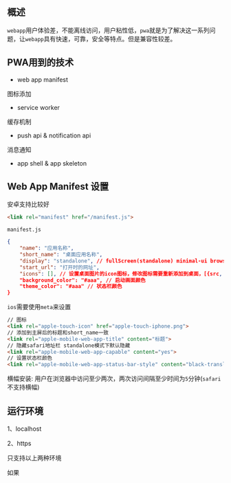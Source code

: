 
## 概述

```webapp```用户体验差，不能离线访问，用户粘性低，```pwa```就是为了解决这一系列问题，让```webapp```具有快速，可靠，安全等特点。但是兼容性较差。

## PWA用到的技术

- web app manifest

图标添加

- service worker

缓存机制

- push api & notification api

消息通知

- app shell & app skeleton

## Web App Manifest 设置

安卓支持比较好

```html
<link rel="manifest" href="/manifest.js">
```

```manifest.js```

```json
{
    "name": "应用名称",
    "short_name": "桌面应用名称",
    "display": "standalone", // fullScreen(standalone) minimal-ui browser
    "start_url": "打开时的网址",
    "icons": [], // 设置桌面图片的icon图标，修改图标需要重新添加到桌面，[{src, sizes, type}]，[{"src": "", "sizes": "144x144", type: "image/png"}] 默认144 * 144
    "background_color": "#aaa", // 启动画面颜色
    "theme_color": "#aaa" // 状态栏颜色
}
```

```ios```需要使用```meta```来设置

```html
// 图标
<link rel="apple-touch-icon" href="apple-touch-iphone.png">
// 添加到主屏后的标题和short_name一致
<link rel="apple-mobile-web-app-title" content="标题">
// 隐藏safari地址栏 standalone模式下默认隐藏
<link rel="apple-mobile-web-app-capable" content="yes">
// 设置状态栏颜色
<link rel="apple-mobile-web-app-status-bar-style" content="black-translucent">
```

横幅安装: 用户在浏览器中访问至少两次，两次访问间隔至少时间为```5```分钟(```safari```不支持横幅)

## 运行环境

1、localhost

2、https

只支持以上两种环境

如果